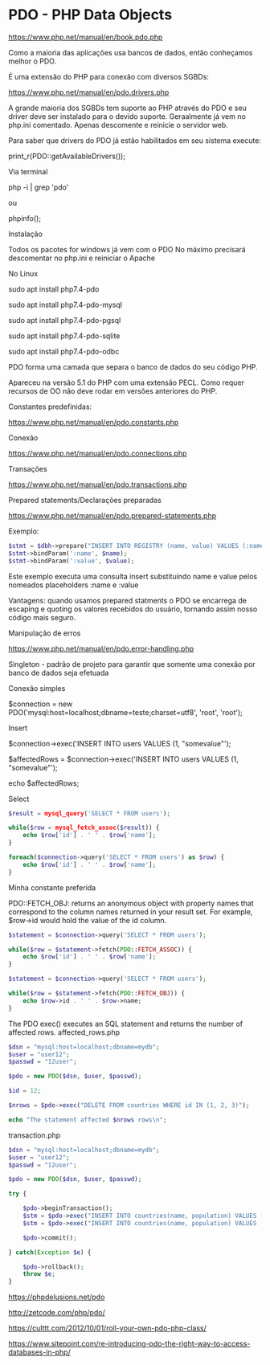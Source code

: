 # PDO - PHP Data Objects

https://www.php.net/manual/en/book.pdo.php

Como a maioria das aplicações usa bancos de dados, então conheçamos melhor o PDO.

É uma extensão do PHP para conexão com diversos SGBDs:

https://www.php.net/manual/en/pdo.drivers.php

A grande maioria dos SGBDs tem suporte ao PHP através do PDO e seu driver deve ser instalado para o devido suporte. Geraalmente já vem no php.ini  comentado. Apenas descomente e reinicie o servidor web.

Para saber que drivers do PDO já estão habilitados em seu sistema execute:

print_r(PDO::getAvailableDrivers());

Via terminal

php -i | grep 'pdo'

ou

phpinfo();

Instalação

Todos os pacotes for windows já vem com o PDO
No máximo precisará descomentar no php.ini e reiniciar o Apache

No Linux

sudo apt install php7.4-pdo

sudo apt install php7.4-pdo-mysql

sudo apt install php7.4-pdo-pgsql

sudo apt install php7.4-pdo-sqlite

sudo apt install php7.4-pdo-odbc

PDO forma uma camada que separa o banco de dados do seu código PHP.

Apareceu na versão 5.1 do PHP com uma extensão PECL. Como requer recursos de OO não deve rodar em versões anteriores do PHP.

Constantes predefinidas:

https://www.php.net/manual/en/pdo.constants.php

Conexão

https://www.php.net/manual/en/pdo.connections.php

Transações

https://www.php.net/manual/en/pdo.transactions.php

Prepared statements/Declarações preparadas

https://www.php.net/manual/en/pdo.prepared-statements.php

Exemplo:
```php
$stmt = $dbh->prepare("INSERT INTO REGISTRY (name, value) VALUES (:name, :value)");
$stmt->bindParam(':name', $name);
$stmt->bindParam(':value', $value);
```
Este exemplo executa uma consulta insert substituindo name e value pelos nomeados placeholders :name e :value

Vantagens: quando usamos prepared statments o PDO se encarrega de escaping e quoting os valores recebidos do usuário, tornando assim nosso código mais seguro.

Manipulação de erros

https://www.php.net/manual/en/pdo.error-handling.php

Singleton - padrão de projeto para garantir que somente uma conexão por banco de dados seja efetuada

Conexão simples

$connection = new PDO('mysql:host=localhost;dbname=teste;charset=utf8', 'root', 'root');

Insert

$connection->exec('INSERT INTO users VALUES (1, "somevalue"');

$affectedRows = $connection->exec('INSERT INTO users VALUES (1, "somevalue"');

echo $affectedRows;

Select
```php
$result = mysql_query('SELECT * FROM users');

while($row = mysql_fetch_assoc($result)) {
    echo $row['id'] . ' ' . $row['name'];
}

foreach($connection->query('SELECT * FROM users') as $row) {
    echo $row['id'] . ' ' . $row['name'];
}
```
Minha constante preferida

PDO::FETCH_OBJ: returns an anonymous object with property names that correspond to the column names returned in your result set. For example, $row->id would hold the value of the id column. 
```php
$statement = $connection->query('SELECT * FROM users');

while($row = $statement->fetch(PDO::FETCH_ASSOC)) {
    echo $row['id'] . ' ' . $row['name'];
}

$statement = $connection->query('SELECT * FROM users');

while($row = $statement->fetch(PDO::FETCH_OBJ)) {
    echo $row->id . ' ' . $row->name;
}
```
The PDO exec() executes an SQL statement and returns the number of affected rows. 
affected_rows.php
```php
$dsn = "mysql:host=localhost;dbname=mydb";
$user = "user12";
$passwd = "12user";

$pdo = new PDO($dsn, $user, $passwd);

$id = 12;

$nrows = $pdo->exec("DELETE FROM countries WHERE id IN (1, 2, 3)");

echo "The statement affected $nrows rows\n";
```
transaction.php
```php
$dsn = "mysql:host=localhost;dbname=mydb";
$user = "user12";
$passwd = "12user";

$pdo = new PDO($dsn, $user, $passwd);

try {

    $pdo->beginTransaction();
    $stm = $pdo->exec("INSERT INTO countries(name, population) VALUES ('Iraq', 38274000)");
    $stm = $pdo->exec("INSERT INTO countries(name, population) VALUES ('Uganda', 37673800)");

    $pdo->commit();

} catch(Exception $e) {

    $pdo->rollback();
    throw $e;
}
```
https://phpdelusions.net/pdo

http://zetcode.com/php/pdo/

https://culttt.com/2012/10/01/roll-your-own-pdo-php-class/ 

https://www.sitepoint.com/re-introducing-pdo-the-right-way-to-access-databases-in-php/

